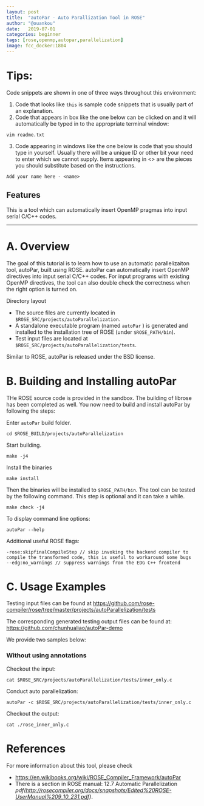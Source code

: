 ```yaml
---
layout: post
title:  "autoPar - Auto Parallization Tool in ROSE"
author: "@ouankou"
date:   2019-07-01
categories: beginner
tags: [rose,openmp,autopar,parallelization]
image: fcc_docker:1804
---
```


# Tips:

Code snippets are shown in one of three ways throughout this environment:

1. Code that looks like `this` is sample code snippets that is usually part of an explanation.
2. Code that appears in box like the one below can be clicked on and it will automatically be typed in to the appropriate terminal window:
```.term1
vim readme.txt
```

3. Code appearing in windows like the one below is code that you should type in yourself. Usually there will be a unique ID or other bit your need to enter which we cannot supply. Items appearing in <> are the pieces you should substitute based on the instructions.
```
Add your name here - <name>
```

## Features

This is a tool which can automatically insert OpenMP pragmas into input serial C/C++ codes.

---

# A. Overview

The goal of this tutorial is to learn how to use an automatic parallelizaiton tool, autoPar, built using ROSE. autoPar can automatically insert OpenMP directives into input serial C/C++ codes. For input programs with existing OpenMP directives, the tool can also double check the correctness when the right option is turned on.

Directory layout
* The source files are currently located in ```$ROSE_SRC/projects/autoParallelization```.
* A standalone executable program (named ```autoPar``` ) is generated and installed to the installation tree of ROSE (under ```$ROSE_PATH/bin```).
* Test input files are located at ```$ROSE_SRC/projects/autoParallelization/tests```.

Similar to ROSE, autoPar is released under the BSD license.

# B. Building and Installing autoPar

THe ROSE source code is provided in the sandbox. The building of librose has been completed as well. You now need to build and install autoPar by following the steps: 

Enter ```autoPar``` build folder.
```.term1
cd $ROSE_BUILD/projects/autoParallelization
```
Start building.
```.term1
make -j4
```
Install the binaries
```.term1
make install
```

Then the binaries will be installed to ```$ROSE_PATH/bin```.
The tool can be tested by the following command. This step is optional and it can take a while.
```.term1
make check -j4
```

To display command line options:
```.term1
autoPar --help
```

Additional useful ROSE flags:
```
-rose:skipfinalCompileStep // skip invoking the backend compiler to compile the transformed code, this is useful to workaround some bugs
--edg:no_warnings // suppress warnings from the EDG C++ frontend
```

# C. Usage Examples

Testing input files can be found at https://github.com/rose-compiler/rose/tree/master/projects/autoParallelization/tests

The corresponding generated testing output files can be found at: https://github.com/chunhualiao/autoPar-demo

We provide two samples below:

### Without using annotations

Checkout the input:
```.term1
cat $ROSE_SRC/projects/autoParallelization/tests/inner_only.c
```

Conduct auto parallelization:
```.term1
autoPar -c $ROSE_SRC/projects/autoParallelization/tests/inner_only.c
```

Checkout the output:
```.term1
cat ./rose_inner_only.c
```

# References

For more information about this tool, please check
* https://en.wikibooks.org/wiki/ROSE_Compiler_Framework/autoPar
* There is a section in ROSE manual: 12.7 Automatic Parallelization *pdf(http://rosecompiler.org/docs/snapshots/Edited%20ROSE-UserManual%209_10_231.pdf)*. 
